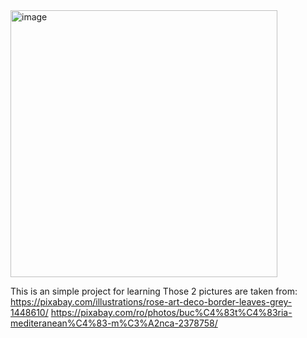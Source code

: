 
<img width="427" alt="image" src="https://github.com/Ares-Sword/MyRestaurant/assets/40662552/fed66f65-d2df-45dc-a175-f8ab2d9a2af5">


This is an simple project for learning
Those 2 pictures are taken from:
https://pixabay.com/illustrations/rose-art-deco-border-leaves-grey-1448610/
https://pixabay.com/ro/photos/buc%C4%83t%C4%83ria-mediteranean%C4%83-m%C3%A2nca-2378758/
